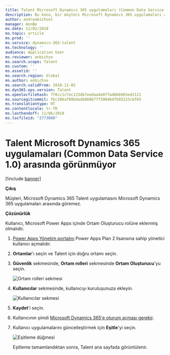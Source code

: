 ```yaml
---
title: Talent Microsoft Dynamics 365 uygulamaları (Common Data Service 1.0) arasında görünmüyor
description: Bu konu, bir müşteri Microsoft Dynamics 365 uygulamaları arasında Microsoft Dynamics 365 Talent'ı görmüyorsa ne yapılacağı açıklar.
author: andreabichsel
manager: AnnBe
ms.date: 11/02/2018
ms.topic: article
ms.prod: ''
ms.service: dynamics-365-talent
ms.technology: ''
audience: Application User
ms.reviewer: anbichse
ms.search.scope: Talent
ms.custom: ''
ms.assetid: ''
ms.search.region: Global
ms.author: anbichse
ms.search.validFrom: 2018-11-02
ms.dyn365.ops.version: Talent
ms.openlocfilehash: 7f0cc1c7ec1234b7eedaade0ffadb66965ed2121
ms.sourcegitcommit: fbc106af09bdadb860677f590464fb93223cbf65
ms.translationtype: HT
ms.contentlocale: tr-TR
ms.lasthandoff: 11/06/2019
ms.locfileid: "2773000"
---
```

# <a name="talent-doesnt-appear-among-the-microsoft-dynamics-365-apps-common-data-service-10"></a>Talent Microsoft Dynamics 365 uygulamaları (Common Data Service 1.0) arasında görünmüyor

[!include [banner](includes/banner.md)]

**Çıkış**

Müşteri, Microsoft Dynamics 365 Talent uygulamasını Microsoft Dynamics 365 uygulamaları arasında göremez.

**Çözünürlük**

Kullanıcı, Microsoft Power Apps içinde Ortam Oluşturucu rolüne eklenmiş olmalıdır.

1. [Power Apps Yönetim portalını](https://preview.admin.powerapps.com/) Power Apps Plan 2 lisansına sahip yönetici kullanıcı açmalıdır.
2. **Ortamlar**'ı seçin ve Talent için doğru ortamı seçin.
3. **Güvenlik** sekmesinde, **Ortam rolleri** sekmesinde **Ortam Oluşturucu**'yu seçin.

    ![Ortam rolleri sekmesi](media/environment-roles.png)

4. **Kullanıcılar** sekmesinde, kullanıcıyı kuruluşunuza ekleyin.

    ![Kullanıcılar sekmesi](media/environment-maker.png)

5. **Kaydet**'i seçin.
6. Kullanıcının şimdi [Microsoft Dynamics 365'e oturum açması gerekir](https://home.dynamics.com/).
7. Kullanıcı uygulamalarını güncelleştirmek için **Eşitle**'yi seçin.

    ![Eşitleme düğmesi](media/get-more.png)

    Eşitleme tamamlandıktan sonra, Talent ana sayfada görüntülenir.
